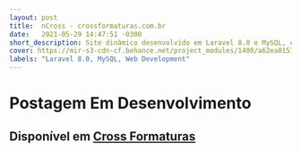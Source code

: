 ```yaml
---
layout: post
title:  nCross - crossformaturas.com.br
date:   2021-05-29 14:47:51 -0300
short_description: Site dinâmico desenvolvido em Laravel 8.0 e MySQL, contendo Blog, Upload de Imagens, Chat Online, Google Analitcs e mais.
cover: https://mir-s3-cdn-cf.behance.net/project_modules/1400/a62ea0157902467.63816c4662852.png
labels: "Laravel 8.0, MySQL, Web Development"
---
```


# Postagem Em Desenvolvimento

## Disponível em [Cross Formaturas](www.crossformaturas.com.br)